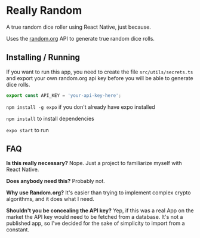 # Really Random

A true random dice roller using React Native, just because.

Uses the [random.org](https://random.org) API to generate true random dice rolls.

## Installing / Running

If you want to run this app, you need to create the file `src/utils/secrets.ts` and export your own random.org api key before you will be able to generate dice rolls.

```ts
export const API_KEY = 'your-api-key-here';
```

`npm install -g expo` if you don't already have expo installed

`npm install` to install dependencies

`expo start` to run

## FAQ

**Is this really necessary?** Nope. Just a project to familiarize myself with React Native.

**Does anybody need this?** Probably not.

**Why use Random.org?** It's easier than trying to implement complex crypto algorithms, and it does what I need. 

**Shouldn't you be concealing the API key?** Yep, if this was a real App on the market the API key would need to be fetched from a database. It's not a published app, so I've decided for the sake of simplicity to import from a constant.
